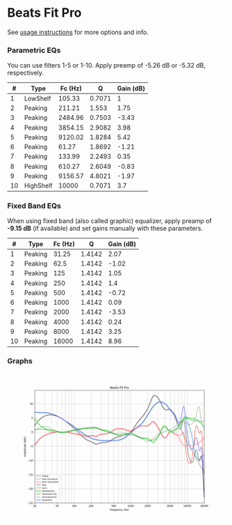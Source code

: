# Beats Fit Pro
See [usage instructions](https://github.com/jaakkopasanen/AutoEq#usage) for more options and info.

### Parametric EQs
You can use filters 1-5 or 1-10. Apply preamp of -5.26 dB or -5.32 dB, respectively.

|   # | Type      |   Fc (Hz) |      Q |   Gain (dB) |
|-----|-----------|-----------|--------|-------------|
|   1 | LowShelf  |    105.33 | 0.7071 |        1    |
|   2 | Peaking   |    211.21 | 1.553  |        1.75 |
|   3 | Peaking   |   2484.96 | 0.7503 |       -3.43 |
|   4 | Peaking   |   3854.15 | 2.9082 |        3.98 |
|   5 | Peaking   |   9120.02 | 1.8284 |        5.42 |
|   6 | Peaking   |     61.27 | 1.8692 |       -1.21 |
|   7 | Peaking   |    133.99 | 2.2493 |        0.35 |
|   8 | Peaking   |    610.27 | 2.6049 |       -0.83 |
|   9 | Peaking   |   9156.57 | 4.8021 |       -1.97 |
|  10 | HighShelf |  10000    | 0.7071 |        3.7  |

### Fixed Band EQs
When using fixed band (also called graphic) equalizer, apply preamp of **-9.15 dB** (if available) and set gains manually with these parameters.

|   # | Type    |   Fc (Hz) |      Q |   Gain (dB) |
|-----|---------|-----------|--------|-------------|
|   1 | Peaking |     31.25 | 1.4142 |        2.07 |
|   2 | Peaking |     62.5  | 1.4142 |       -1.02 |
|   3 | Peaking |    125    | 1.4142 |        1.05 |
|   4 | Peaking |    250    | 1.4142 |        1.4  |
|   5 | Peaking |    500    | 1.4142 |       -0.72 |
|   6 | Peaking |   1000    | 1.4142 |        0.09 |
|   7 | Peaking |   2000    | 1.4142 |       -3.53 |
|   8 | Peaking |   4000    | 1.4142 |        0.24 |
|   9 | Peaking |   8000    | 1.4142 |        3.25 |
|  10 | Peaking |  16000    | 1.4142 |        8.96 |

### Graphs
![](./Beats%20Fit%20Pro.png)
